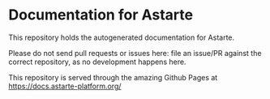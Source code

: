 # Documentation for Astarte

This repository holds the autogenerated documentation for Astarte.

Please do not send pull requests or issues here: file an issue/PR against the correct repository, as no development happens here.

This repository is served through the amazing Github Pages at https://docs.astarte-platform.org/
